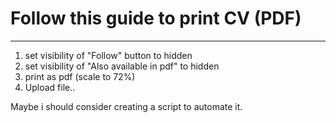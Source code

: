 # Follow this guide to print CV (PDF)
-----

1) set visibility of "Follow" button to hidden
2) set visibility of "Also available in pdf" to hidden
3) print as pdf (scale to 72%)
4) Upload file.. 

Maybe i should consider creating a script to automate it.
